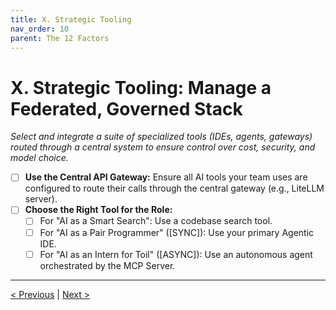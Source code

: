 ```yaml
---
title: X. Strategic Tooling
nav_order: 10
parent: The 12 Factors
---
```

# X. Strategic Tooling: Manage a Federated, Governed Stack

*Select and integrate a suite of specialized tools (IDEs, agents, gateways) routed through a central system to ensure control over cost, security, and model choice.*

- [ ] **Use the Central API Gateway:** Ensure all AI tools your team uses are configured to route their calls through the central gateway (e.g., LiteLLM server).
- [ ] **Choose the Right Tool for the Role:**
    - [ ] For "AI as a Smart Search": Use a codebase search tool.
    - [ ] For "AI as a Pair Programmer" ([SYNC]): Use your primary Agentic IDE.
    - [ ] For "AI as an Intern for Toil" ([ASYNC]): Use an autonomous agent orchestrated by the MCP Server.

---
[< Previous](traceability.md) | [Next >](directives-as-code.md)
